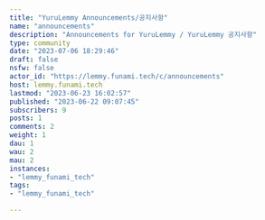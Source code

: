 ```yaml
---
title: "YuruLemmy Announcements/공지사항" 
name: "announcements"
description: "Announcements for YuruLemmy / YuruLemmy 공지사항"
type: community
date: "2023-07-06 18:29:46"
draft: false
nsfw: false
actor_id: "https://lemmy.funami.tech/c/announcements"
host: lemmy.funami.tech
lastmod: "2023-06-23 16:02:57"
published: "2023-06-22 09:07:45"
subscribers: 9
posts: 1
comments: 2
weight: 1
dau: 1
wau: 2
mau: 2
instances:
- "lemmy_funami_tech"
tags: 
- "lemmy_funami_tech"

---
```

